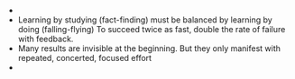 -
- Learning by studying (fact-finding) must be balanced by learning by doing (falling-flying)
  To succeed twice as fast, double the rate of failure with feedback.
- Many results are invisible at the beginning. But they only manifest with repeated, concerted, focused effort
-
